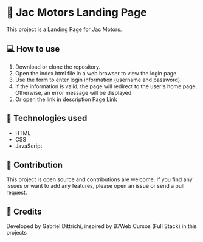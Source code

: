# 🚗 Jac Motors Landing Page

This project is a Landing Page for Jac Motors.

## 💻 How to use
 
1. Download or clone the repository.
2. Open the index.html file in a web browser to view the login page.
3. Use the form to enter login information (username and password).
4. If the information is valid, the page will redirect to the user's home page. Otherwise, an error message will be displayed.
5. Or open the link in description [Page Link](https://gabrieldittrichi.github.io/jacmotors-landing-page/)


## 🔨 Technologies used

- HTML
- CSS
- JavaScript


## 💪 Contribution

This project is open source and contributions are welcome. If you find any issues or want to add any features, please open an issue or send a pull request.

## 🧒 Credits

Developed by Gabriel Dittrichi, inspired by B7Web Cursos (Full Stack) in this projects

